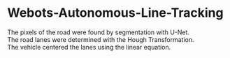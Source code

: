# Webots-Autonomous-Line-Tracking

The pixels of the road were found by segmentation with U-Net.   
The road lanes were determined with the Hough Transformation.    
The vehicle centered the lanes using the linear equation.

